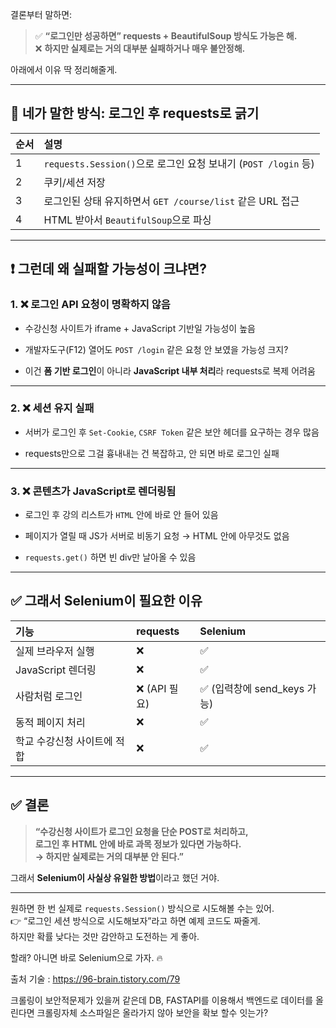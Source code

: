 결론부터 말하면:

> ✅ **“로그인만 성공하면” requests + BeautifulSoup 방식도 가능은 해.**  
> ❌ **하지만 실제로는 거의 대부분 실패하거나 매우 불안정해.**

아래에서 이유 딱 정리해줄게.

---

## 🧪 네가 말한 방식: 로그인 후 requests로 긁기

|순서|설명|
|:--|:--|
|1|`requests.Session()`으로 로그인 요청 보내기 (`POST /login` 등)|
|2|쿠키/세션 저장|
|3|로그인된 상태 유지하면서 `GET /course/list` 같은 URL 접근|
|4|HTML 받아서 `BeautifulSoup`으로 파싱|

---

## ❗ 그런데 왜 실패할 가능성이 크냐면?

### 1. ❌ **로그인 API 요청이 명확하지 않음**

- 수강신청 사이트가 iframe + JavaScript 기반일 가능성이 높음
    
- 개발자도구(F12) 열어도 `POST /login` 같은 요청 안 보였을 가능성 크지?
    
- 이건 **폼 기반 로그인**이 아니라 **JavaScript 내부 처리**라 requests로 복제 어려움
    

---

### 2. ❌ **세션 유지 실패**

- 서버가 로그인 후 `Set-Cookie`, `CSRF Token` 같은 보안 헤더를 요구하는 경우 많음
    
- requests만으로 그걸 흉내내는 건 복잡하고, 안 되면 바로 로그인 실패
    

---

### 3. ❌ **콘텐츠가 JavaScript로 렌더링됨**

- 로그인 후 강의 리스트가 `HTML` 안에 바로 안 들어 있음
    
- 페이지가 열릴 때 JS가 서버로 비동기 요청 → HTML 안에 아무것도 없음
    
- `requests.get()` 하면 빈 div만 날아올 수 있음
    

---

## ✅ 그래서 Selenium이 필요한 이유

|기능|requests|Selenium|
|:--|:--|:--|
|실제 브라우저 실행|❌|✅|
|JavaScript 렌더링|❌|✅|
|사람처럼 로그인|❌ (API 필요)|✅ (입력창에 send_keys 가능)|
|동적 페이지 처리|❌|✅|
|학교 수강신청 사이트에 적합|❌|✅|

---

## ✅ 결론

> **“수강신청 사이트가 로그인 요청을 단순 POST로 처리하고,  
> 로그인 후 HTML 안에 바로 과목 정보가 있다면 가능하다.  
> → 하지만 실제로는 거의 대부분 안 된다.”**

그래서 **Selenium이 사실상 유일한 방법**이라고 했던 거야.

---

원하면 한 번 실제로 `requests.Session()` 방식으로 시도해볼 수는 있어.  
👉 “로그인 세션 방식으로 시도해보자”라고 하면 예제 코드도 짜줄게.  
하지만 확률 낮다는 것만 감안하고 도전하는 게 좋아.

할래? 아니면 바로 Selenium으로 가자. 🔥

출처 기술 :  https://96-brain.tistory.com/79


크롤링이 보안적문제가 있을꺼 같은데 DB, FASTAPI를 이용해서
백엔드로 데이터를 올린다면 크롤링자체 소스파일은 올라가지 않아
보안을 확보 할수 잇는가?